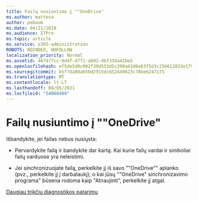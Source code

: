 ```yaml
---
title: Failų nusiuntimo į ""OneDrive"
ms.author: matteva
author: pebaum
ms.date: 04/21/2020
ms.audience: ITPro
ms.topic: article
ms.service: o365-administration
ROBOTS: NOINDEX, NOFOLLOW
localization_priority: Normal
ms.assetid: 467477cc-9d4f-47f1-a602-dbf334a42be5
ms.openlocfilehash: ef5de5d8c002f30d553d5c290a43d8e83f5d3c256612833e1f90ca65b6508e09
ms.sourcegitcommit: b5f7da89a650d2915dc652449623c78be6247175
ms.translationtype: MT
ms.contentlocale: lt-LT
ms.lasthandoff: 08/05/2021
ms.locfileid: "54068499"
---
```

# <a name="fix-problems-uploading-files-to-onedrive"></a>Failų nusiuntimo į ""OneDrive"

Išbandykite, jei failas nebus nusiųsta:
  
- Pervardykite failą ir bandykite dar kartą. Kai kurie failų vardai ir simboliai failų varduose yra neleistimi. 
    
- Jei sinchronizuojate failą, perkelkite jį iš savo ""OneDrive"" aplanko (pvz., perkelkite jį į darbalaukį), o kai jūsų ""OneDrive" sinchronizavimo programa" būsena rodoma kaip "Atnaujinti", perkelkite jį atgal. 
    
[Daugiau trikčių diagnostikos patarimų](https://go.microsoft.com/fwlink/?linkid=873155)
  

